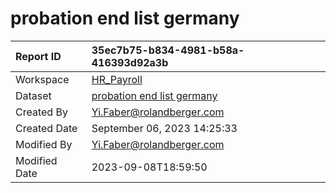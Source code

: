 



# probation end list germany

|Report ID|35ec7b75-b834-4981-b58a-416393d92a3b|
| :--- | :--- |
|Workspace|[HR_Payroll](../Workspaces/HR_Payroll.md)|
|Dataset|[probation end list germany](../Datasets/probation-end-list-germany.md)|
|Created By|Yi.Faber@rolandberger.com|
|Created Date|September 06, 2023 14:25:33|
|Modified By|Yi.Faber@rolandberger.com|
|Modified Date|2023-09-08T18:59:50|
